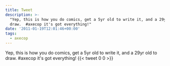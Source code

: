 ```yaml
---
title: Tweet
description: >-
  "Yep, this is how you do comics, get a 5yr old to write it, and a 29yr old to
  draw.  #axecop it's got everything!"
date: '2011-01-19T12:01:46+00:00'
tags:
  - axecop
---
```

Yep, this is how you do comics, get a 5yr old to write it, and a 29yr old to draw.  #axecop it's got everything!
      {{< tweet 0 0 >}}
    
